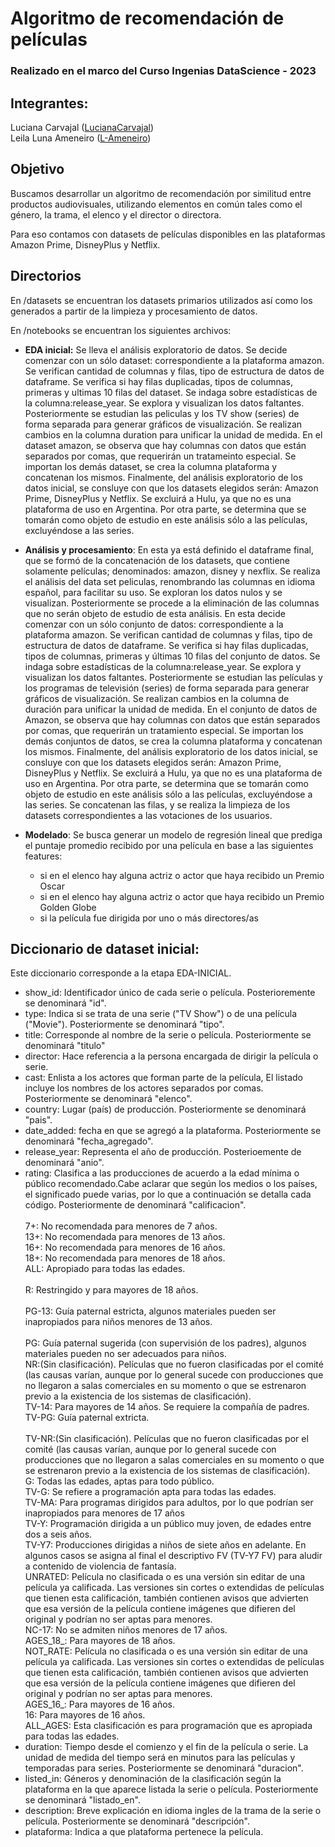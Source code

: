 # Algoritmo de recomendación de películas

### Realizado en el marco del Curso Ingenias DataScience - 2023

## Integrantes: 
Luciana Carvajal ([LucianaCarvajal](https://github.com/LucianaCarvajal)) </br>
Leila Luna Ameneiro ([L-Ameneiro](https://github.com/L-Ameneiro))

## Objetivo

Buscamos desarrollar un algoritmo de recomendación por similitud entre productos audiovisuales, utilizando elementos en común tales como el género, la trama, el elenco y el director o directora.

Para eso contamos con datasets de películas disponibles en las plataformas Amazon Prime, DisneyPlus y Netflix.

## Directorios

En /datasets se encuentran los datasets primarios utilizados así como los generados a partir de la limpieza y procesamiento de datos. 


En /notebooks se encuentran los siguientes archivos:
- **EDA inicial:** Se lleva el análisis exploratorio de datos. Se decide comenzar con un sólo dataset: correspondiente a la plataforma amazon. Se verifican cantidad de columnas y filas, tipo de estructura de datos de dataframe. Se verifica si hay filas duplicadas, tipos de columnas, primeras y ultimas 10 filas del dataset. Se indaga sobre estadísticas de la columna:release_year.
  Se explora y visualizan los datos faltantes. Posteriormente se estudian las peliculas y los TV show (series) de forma separada para generar gráficos de visualización.
  Se realizan cambios en la columna duration para unificar la unidad de medida.
  En el dataset amazon, se observa que hay columnas con datos que están separados por comas, que requerirán un tratameinto especial.
  Se importan los demás dataset, se crea la columna plataforma y concatenan los mismos. 
  Finalmente, del análisis exploratorio de los datos inicial, se consluye con que los datasets elegidos serán:  Amazon Prime,  DisneyPlus y Netflix. Se excluirá a Hulu, ya que no es una plataforma de uso en Argentina. Por otra parte, se determina que se tomarán como objeto de estudio en este análisis sólo a las películas, excluyéndose a las series. 
  
- **Análisis y procesamiento**: En esta ya está definido el dataframe final, que se formó de la concatenación de los datasets, que contiene solamente películas; denominados: amazon, disney y nexflix. Se realiza el análisis del data set peliculas, renombrando las columnas en idioma español, para facilitar su uso. Se exploran los datos nulos y se visualizan. Posteriormente se procede a la eliminación de las columnas que no serán objeto de estudio de esta análisis. En esta decide comenzar con un sólo conjunto de datos: correspondiente a la plataforma amazon. Se verifican cantidad de columnas y filas, tipo de estructura de datos de dataframe. Se verifica si hay filas duplicadas, tipos de columnas, primeras y últimas 10 filas del conjunto de datos. Se indaga sobre estadísticas de la columna:release_year. Se explora y visualizan los datos faltantes. Posteriormente se estudian las películas y los programas de televisión (series) de forma separada para generar gráficos de visualización. Se realizan cambios en la columna de duración para unificar la unidad de medida. En el conjunto de datos de Amazon, se observa que hay columnas con datos que están separados por comas, que requerirán un tratamiento especial. Se importan los demás conjuntos de datos, se crea la columna plataforma y concatenan los mismos. Finalmente, del análisis exploratorio de los datos inicial, se consluye con que los datasets elegidos serán: Amazon Prime, DisneyPlus y Netflix. Se excluirá a Hulu, ya que no es una plataforma de uso en Argentina. Por otra parte, se determina que se tomarán como objeto de estudio en este análisis sólo a las películas, excluyéndose a las series. Se concatenan las filas, y se realiza la limpieza de los datasets correspondientes a las votaciones de los usuarios.
- **Modelado**: Se busca generar un modelo de regresión lineal que prediga el puntaje promedio recibido por una película en base a las siguientes features:
  - si en el elenco hay alguna actriz o actor que haya recibido un Premio Oscar
  - si en el elenco hay alguna actriz o actor que haya recibido un Premio Golden Globe
  - si la película fue dirigida por uno o más directores/as

## Diccionario de dataset inicial: 

Este diccionario corresponde a la etapa EDA-INICIAL. </br>
- show_id: Identificador único de cada serie o película. Posterioremente se denominará "id".</br>
- type: Indica si se trata de una serie ("TV Show") o de una película ("Movie"). Posteriormente se denominará "tipo".</br>
- title: Corresponde al nombre de la serie o película. Posteriormente se denominará "titulo"</br>
- director: Hace referencia a la persona encargada de dirigir la película o serie.</br>
- cast: Enlista a los actores que forman parte de la película, El listado incluye los nombres de los actores separados por comas. Posteriormente se denominará "elenco".</br>
- country: Lugar (país) de producción. Posteriormente se denominará "pais".</br>
- date_added: fecha en que se agregó a la plataforma. Posteriormente se denominará "fecha_agregado".</br>
- release_year: Representa el año de producción. Posterioemente de denominará "anio".</br>
- rating: Clasifica a las producciones de acuerdo a la edad mínima o público recomendado.Cabe aclarar que según los medios o los países, el significado puede varias, por lo que a continuación se detalla cada código. Posteriormente de denominará "calificacion". </br>
                                             </br>7+: No recomendada para menores de 7 años.
                                            </br> 13+: No recomendada para menores de 13 años.
                                            </br> 16+: No recomendada para menores de 16 años.
                                            </br> 18+: No recomendada para menores de 18 años.
                                            </br> ALL: Apropiado para todas las edades.         
                                           </br>  R: Restringido y para mayores de 18 años.     
                                            </br> PG-13: Guía paternal estricta, algunos materiales pueden ser inapropiados para niños menores de 13 años.      
                                            </br> PG: Guía paternal sugerida (con supervisión de los padres), algunos materiales pueden no ser adecuados para niños.
                                            </br> NR:(Sin clasificación). Películas que no fueron clasificadas por el comité (las causas varían, aunque por lo general sucede con producciones que no llegaron a salas comerciales en su momento o que se estrenaron previo a la existencia de los sistemas de clasificación).
                                           </br>  TV-14: Para mayores de 14 años. Se requiere la compañía de padres. 
                                           </br>  TV-PG: Guía paternal extricta.                                              
                                           </br>  TV-NR:(Sin clasificación). Películas que no fueron clasificadas por el comité (las causas varían, aunque por lo general sucede con producciones que no llegaron a salas comerciales en su momento o que se estrenaron previo a la existencia de los sistemas de clasificación).
                                          </br>   G: Todas las edades, aptas para todo público.
                                           </br>  TV-G: Se refiere a programación apta para todas las edades. 
                                          </br>   TV-MA: Para programas dirigidos para adultos, por lo que podrían ser inapropiados para menores de 17 años
                                          </br>   TV-Y: Programación dirigida a un público muy joven, de edades entre dos a seis años.
                                          </br>   TV-Y7: Producciones dirigidas a niños de siete años en adelante. En algunos casos se asigna al final el descriptivo FV (TV-Y7 FV) para aludir a contenido de violencia de fantasía.
                                          </br>   UNRATED: Película no clasificada o es una versión sin editar de una película ya calificada. Las versiones sin cortes o extendidas de películas que tienen esta calificación, también contienen avisos que advierten que esa versión de la película contiene imágenes que difieren del original y podrían no ser aptas para menores.
                                          </br>   NC-17: No se admiten niños menores de 17 años.
                                           </br>  AGES_18_: Para mayores de 18 años.
                                           </br>  NOT_RATE: Película no clasificada o es una versión sin editar de una película ya calificada. Las versiones sin cortes o extendidas de películas que tienen esta calificación, también contienen avisos que advierten que esa versión de la película contiene imágenes que difieren del original y podrían no ser aptas para menores.
                                           </br>  AGES_16_: Para mayores de 16 años. 
                                           </br>  16: Para mayores de 16 años.
                                          </br>   ALL_AGES: Esta clasificación es para programación que es apropiada para todas las edades.   </br>
- duration: Tiempo desde el comienzo y el fin de la película o serie. La unidad de medida del tiempo será en minutos para las películas y temporadas para series. Posteriormente se denominará "duracion".</br>
- listed_in: Géneros y denominación de la clasificación según la plataforma en la que aparece listada la serie o película. Posteriormente se denominará "listado_en".</br>
- description: Breve explicación en idioma ingles de la trama de la serie o película. Posteriormente se denominará "descripción".</br>
- plataforma: Indica a que plataforma pertenece la película.</br>

